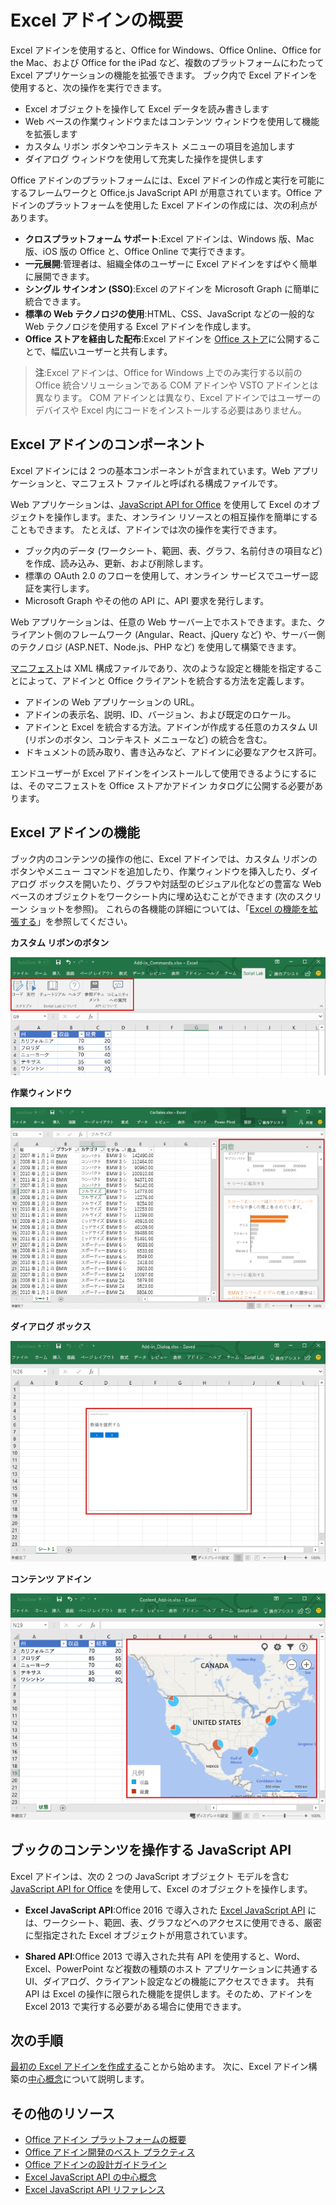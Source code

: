 # <a name="excel-add-ins-overview"></a>Excel アドインの概要

Excel アドインを使用すると、Office for Windows、Office Online、Office for the Mac、および Office for the iPad など、複数のプラットフォームにわたって Excel アプリケーションの機能を拡張できます。 ブック内で Excel アドインを使用すると、次の操作を実行できます。

- Excel オブジェクトを操作して Excel データを読み書きします 
- Web ベースの作業ウィンドウまたはコンテンツ ウィンドウを使用して機能を拡張します 
- カスタム リボン ボタンやコンテキスト メニューの項目を追加します
- ダイアログ ウィンドウを使用して充実した操作を提供します 

Office アドインのプラットフォームには、Excel アドインの作成と実行を可能にするフレームワークと Office.js JavaScript API が用意されています。Office アドインのプラットフォームを使用した Excel アドインの作成には、次の利点があります。

* **クロスプラットフォーム サポート**:Excel アドインは、Windows 版、Mac 版、iOS 版の Office と、Office Online で実行できます。
* **一元展開**:管理者は、組織全体のユーザーに Excel アドインをすばやく簡単に展開できます。
* **シングル サインオン (SSO)**:Excel のアドインを Microsoft Graph に簡単に統合できます。
* **標準の Web テクノロジの使用**:HTML、CSS、JavaScript などの一般的な Web テクノロジを使用する Excel アドインを作成します。
* **Office ストアを経由した配布**:Excel アドインを [Office ストア](https://store.office.com/en-us/appshome.aspx)に公開することで、幅広いユーザーと共有します。

> **注**:Excel アドインは、Office for Windows 上でのみ実行する以前の Office 統合ソリューションである COM アドインや VSTO アドインとは異なります。 COM アドインとは異なり、Excel アドインではユーザーのデバイスや Excel 内にコードをインストールする必要はありません。 

## <a name="components-of-an-excel-add-in"></a>Excel アドインのコンポーネント 

Excel アドインには 2 つの基本コンポーネントが含まれています。Web アプリケーションと、マニフェスト ファイルと呼ばれる構成ファイルです。 

Web アプリケーションは、[JavaScript API for Office](http://dev.office.com/reference/add-ins/javascript-api-for-office) を使用して Excel のオブジェクトを操作します。また、オンライン リソースとの相互操作を簡単にすることもできます。 たとえば、アドインでは次の操作を実行できます。

* ブック内のデータ (ワークシート、範囲、表、グラフ、名前付きの項目など) を作成、読み込み、更新、および削除します。
* 標準の OAuth 2.0 のフローを使用して、オンライン サービスでユーザー認証を実行します。
* Microsoft Graph やその他の API に、API 要求を発行します。

Web アプリケーションは、任意の Web サーバー上でホストできます。また、クライアント側のフレームワーク (Angular、React、jQuery など) や、サーバー側のテクノロジ (ASP.NET、Node.js、PHP など) を使用して構築できます。

[マニフェスト](../overview/add-in-manifests.md)は XML 構成ファイルであり、次のような設定と機能を指定することによって、アドインと Office クライアントを統合する方法を定義します。 

* アドインの Web アプリケーションの URL。
* アドインの表示名、説明、ID、バージョン、および既定のロケール。
* アドインと Excel を統合する方法。アドインが作成する任意のカスタム UI (リボンのボタン、コンテキスト メニューなど) の統合を含む。
* ドキュメントの読み取り、書き込みなど、アドインに必要なアクセス許可。

エンドユーザーが Excel アドインをインストールして使用できるようにするには、そのマニフェストを Office ストアかアドイン カタログに公開する必要があります。 

## <a name="capabilities-of-an-excel-add-in"></a>Excel アドインの機能

ブック内のコンテンツの操作の他に、Excel アドインでは、カスタム リボンのボタンやメニュー コマンドを追加したり、作業ウィンドウを挿入したり、ダイアログ ボックスを開いたり、グラフや対話型のビジュアル化などの豊富な Web ベースのオブジェクトをワークシート内に埋め込むことができます (次のスクリーン ショットを参照)。 これらの各機能の詳細については、「[Excel の機能を拡張する](excel-add-ins-extend-excel.md)」を参照してください。

**カスタム リボンのボタン**

![アドイン コマンド](../images/Excel_add-in_commands_Script-Lab.png)

**作業ウィンドウ**

![アドイン作業ウィンドウ](../images/Excel_add-in_task_pane_Insights.png)

**ダイアログ ボックス**

![アドイン ダイアログ ボックス](../images/Excel_add-in_dialog_choose-number.png)

**コンテンツ アドイン**

![コンテンツ アドイン](../images/Excel_add-in_content_map.png)

## <a name="javascript-apis-to-interact-with-workbook-content"></a>ブックのコンテンツを操作する JavaScript API

Excel アドインは、次の 2 つの JavaScript オブジェクト モデルを含む [JavaScript API for Office](http://dev.office.com/reference/add-ins/javascript-api-for-office) を使用して、Excel のオブジェクトを操作します。

* **Excel JavaScript API**:Office 2016 で導入された [Excel JavaScript API](http://dev.office.com/reference/add-ins/excel/excel-add-ins-reference-overview) には、ワークシート、範囲、表、グラフなどへのアクセスに使用できる、厳密に型指定された Excel オブジェクトが用意されています。 

* **Shared API**:Office 2013 で導入された共有 API を使用すると、Word、Excel、PowerPoint など複数の種類のホスト アプリケーションに共通する UI、ダイアログ、クライアント設定などの機能にアクセスできます。 共有 API は Excel の操作に限られた機能を提供します。そのため、アドインを Excel 2013 で実行する必要がある場合に使用できます。

## <a name="next-steps"></a>次の手順

[最初の Excel アドインを作成する](excel-add-ins-get-started-overview.md)ことから始めます。 次に、Excel アドイン構築の[中心概念](excel-add-ins-core-concepts.md)について説明します。

## <a name="additional-resources"></a>その他のリソース

- [Office アドイン プラットフォームの概要](../overview/office-add-ins.md)
- [Office アドイン開発のベスト プラクティス](../overview/add-in-development-best-practices.md)
- [Office アドインの設計ガイドライン](../design/add-in-design.md)
- [Excel JavaScript API の中心概念](excel-add-ins-core-concepts.md)
- [Excel JavaScript API リファレンス](http://dev.office.com/reference/add-ins/excel/excel-add-ins-reference-overview)
